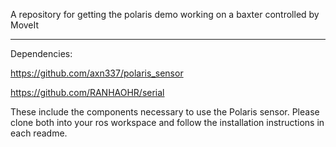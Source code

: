 A repository for getting the polaris demo working on a baxter controlled by MoveIt

---

Dependencies:

https://github.com/axn337/polaris_sensor

https://github.com/RANHAOHR/serial

These include the components necessary to use the Polaris sensor. Please clone both into your ros workspace and follow the installation instructions in each readme.
